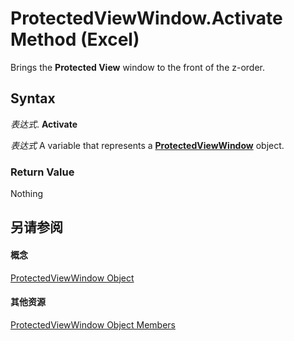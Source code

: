 
# ProtectedViewWindow.Activate Method (Excel)

Brings the  **Protected View** window to the front of the z-order.


## Syntax

 _表达式_. **Activate**

 _表达式_ A variable that represents a **[ProtectedViewWindow](6a32240c-c90b-c51a-6f8e-c3ff496b9855.md)** object.


### Return Value

Nothing


## 另请参阅


#### 概念


[ProtectedViewWindow Object](6a32240c-c90b-c51a-6f8e-c3ff496b9855.md)
#### 其他资源


[ProtectedViewWindow Object Members](http://msdn.microsoft.com/library/37bdcf7b-b5c4-af78-ad73-13c8f638964e%28Office.15%29.aspx)